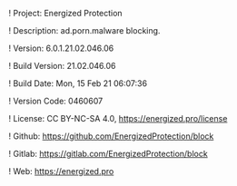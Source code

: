 ! Project: Energized Protection

! Description: ad.porn.malware blocking.

! Version: 6.0.1.21.02.046.06

! Build Version: 21.02.046.06

! Build Date: Mon, 15 Feb 21 06:07:36

! Version Code: 0460607

! License: CC BY-NC-SA 4.0, https://energized.pro/license

! Github: https://github.com/EnergizedProtection/block

! Gitlab: https://gitlab.com/EnergizedProtection/block


! Web: https://energized.pro
